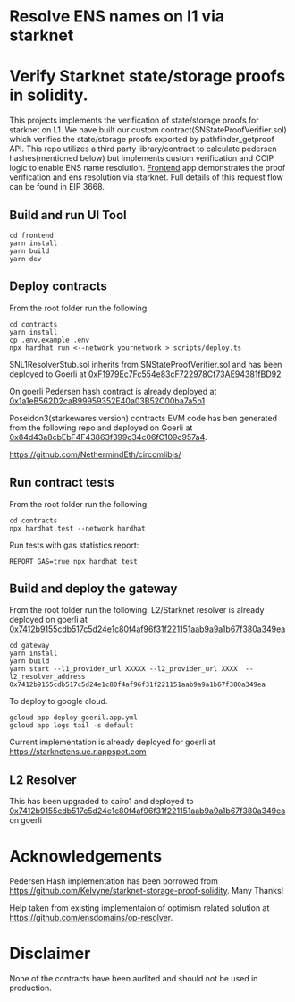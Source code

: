 # Resolve ENS names on l1 via starknet
# Verify Starknet state/storage proofs in solidity. 
This projects implements the verification of state/storage proofs for starknet on L1. We have built our custom contract(SNStateProofVerifier.sol) which verifies the state/storage proofs exported by pathfinder_getproof API. This repo utilizes a third party library/contract to calculate pedersen hashes(mentioned below) but implements custom verification and CCIP logic to enable ENS name resolution. [Frontend](https://ccip-helper.nethermind.io) app demonstrates the proof verification and ens resolution via starknet. Full details of this request flow can be found in EIP 3668.

## Build and run UI Tool
```shell
cd frontend
yarn install
yarn build
yarn dev
```

## Deploy contracts
From the root folder run the following
```shell
cd contracts
yarn install
cp .env.example .env
npx hardhat run <--network yournetwork > scripts/deploy.ts
```

SNL1ResolverStub.sol inherits from SNStateProofVerifier.sol and has been deployed to Goerli at [0xF1979Ec7Fc554e83cF722978Cf73AE94381fBD92](https://goerli.etherscan.io/address/0xF1979Ec7Fc554e83cF722978Cf73AE94381fBD92)

On goerli Pedersen hash contract is already deployed at [0x1a1eB562D2caB99959352E40a03B52C00ba7a5b1](https://goerli.etherscan.io/address/0x1a1eB562D2caB99959352E40a03B52C00ba7a5b1)

Poseidon3(starkewares version) contracts EVM code has ben generated from the following repo and deployed on Goerli at [0x84d43a8cbEbF4F43863f399c34c06fC109c957a4](https://goerli.etherscan.io/address/0x84d43a8cbebf4f43863f399c34c06fc109c957a4).

https://github.com/NethermindEth/circomlibjs/

## Run contract tests
From the root folder run the following
```shell
cd contracts
npx hardhat test --network hardhat
```

Run tests with gas statistics report:
```shell
REPORT_GAS=true npx hardhat test 
```

## Build and deploy the gateway
From the root folder run the following. L2/Starknet resolver is already deployed on goerli at [0x7412b9155cdb517c5d24e1c80f4af96f31f221151aab9a9a1b67f380a349ea](https://goerli.voyager.online/contract/0x07412b9155cdb517c5d24e1c80f4af96f31f221151aab9a9a1b67f380a349ea3#readContract)
```shell
cd gateway
yarn install
yarn build
yarn start --l1_provider_url XXXXX --l2_provider_url XXXX  --l2_resolver_address 0x7412b9155cdb517c5d24e1c80f4af96f31f221151aab9a9a1b67f380a349ea
```

To deploy to google cloud.

```shell
gcloud app deploy goeril.app.yml
gcloud app logs tail -s default
```
Current implementation is already deployed for goerli at https://starknetens.ue.r.appspot.com


## L2 Resolver
This has been upgraded to cairo1 and deployed to [0x7412b9155cdb517c5d24e1c80f4af96f31f221151aab9a9a1b67f380a349ea](https://goerli.voyager.online/contract/0x07412b9155cdb517c5d24e1c80f4af96f31f221151aab9a9a1b67f380a349ea3#readContract) on goerli

# Acknowledgements
Pedersen Hash implementation has been borrowed from https://github.com/Kelvyne/starknet-storage-proof-solidity. Many Thanks!

Help taken from existing implementaion of optimism related solution at https://github.com/ensdomains/op-resolver.


# Disclaimer
None of the contracts have been audited and should not be used in production.
